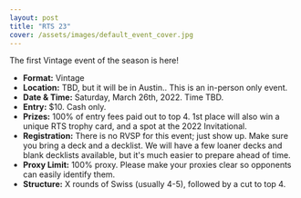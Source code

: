 ```yaml
---
layout: post
title: "RTS 23"
cover: /assets/images/default_event_cover.jpg
---
```


The first Vintage event of the season is here!

*	**Format:** Vintage
*	**Location:** TBD, but it will be in Austin.. This is an in-person only event.
* **Date & Time:** Saturday, March 26th, 2022. Time TBD.
*	**Entry:** $10. Cash only.
* **Prizes:** 100% of entry fees paid out to top 4. 1st place will also win a unique RTS
  trophy card, and a spot at the 2022 Invitational.
* **Registration:** There is no RVSP for this event; just show up. Make sure you bring a
  deck and a decklist. We will have a few loaner decks and blank decklists available,
  but it's much easier to prepare ahead of time.
*	**Proxy Limit:** 100% proxy. Please make your proxies clear so opponents
  can easily identify them.
* **Structure:** X rounds of Swiss (usually 4-5), followed by a cut to top 4.

